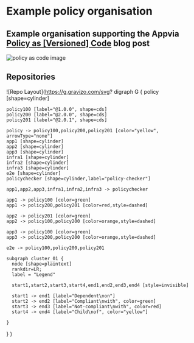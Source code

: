 # Example policy organisation

## Example organisation supporting the Appvia [Policy as \[Versioned\] Code](https://www.appvia.io/blog/policy-as-versioned-code) blog post

![policy as code image](https://www.appvia.io/media/pages/blog/policy-as-versioned-code/fabcbcd5e7-1644312735/policy-1200x.jpg)

## Repositories

![Repo Layout](https://g.gravizo.com/svg?
  digraph G {
    policy [shape=cylinder]

    policy100 [label="@1.0.0", shape=cds]
    policy200 [label="@2.0.0", shape=cds]
    policy201 [label="@2.0.1", shape=cds]

    policy -> policy100,policy200,policy201 [color="yellow", arrowType="none"]
    app1 [shape=cylinder]
    app2 [shape=cylinder]
    app3 [shape=cylinder]
    infra1 [shape=cylinder]
    infra2 [shape=cylinder]
    infra3 [shape=cylinder]
    e2e [shape=cylinder]
    policychecker [shape=cylinder,label="policy-checker"]

    app1,app2,app3,infra1,infra2,infra3 -> policychecker

    app1 -> policy100 [color=green]
    app1 -> policy200,policy201 [color=red,style=dashed]

    app2 -> policy201 [color=green]
    app2 -> policy100,policy200 [color=orange,style=dashed]

    app3 -> policy100 [color=green]
    app3 -> policy200,policy200 [color=orange,style=dashed]

    e2e -> policy100,policy200,policy201

    subgraph cluster_01 { 
      node [shape=plaintext]
      rankdir=LR;
      label = "Legend"

      start1,start2,start3,start4,end1,end2,end3,end4 [style=invisible]

      start1 -> end1 [label="Dependent\non"]
      start2 -> end2 [label="Compliant\nwith", color=green]
      start3 -> end3 [label="Not-compliant\nwith", color=red]
      start4 -> end4 [label="Child\nof", color="yellow"]

    }
  }
)